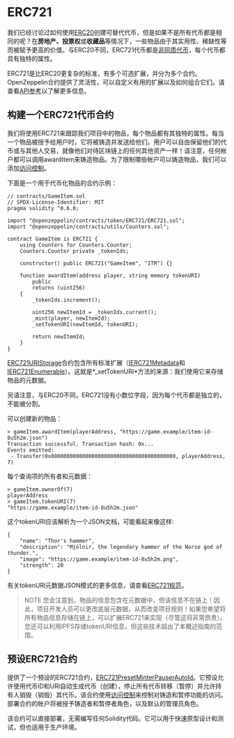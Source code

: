 # ERC721
我们已经讨论过如何使用[ERC20](./ERC20/ERC20.md)创建可替代代币，但是如果不是所有代币都是相同的呢？在**房地产、投票权**或**收藏品**等情况下，一些物品由于其实用性、稀缺性等而被赋予更高的价值。与ERC20不同，ERC721代币都是[非同质代币](./Tokens.md#不同类型的代币)，每个代币都具有独特的属性。

ERC721是比ERC20更复杂的标准，有多个可选扩展，并分为多个合约。OpenZeppelin合约提供了灵活性，可以自定义有用的扩展以及如何组合它们。请查看[API参考](../API/ERC721.md)以了解更多信息。

## 构建一个ERC721代币合约
我们将使用ERC721来跟踪我们项目中的物品，每个物品都有其独特的属性。每当一个物品被授予给用户时，它将被铸造并发送给他们。用户可以自由保留他们的代币或与其他人交易，就像他们对待区块链上的任何其他资产一样！请注意，任何帐户都可以调用awardItem来铸造物品。为了限制哪些帐户可以铸造物品，我们可以添加[访问控制](../Access-Control.md)。

下面是一个用于代币化物品的合约示例：
```
// contracts/GameItem.sol
// SPDX-License-Identifier: MIT
pragma solidity ^0.6.0;

import "@openzeppelin/contracts/token/ERC721/ERC721.sol";
import "@openzeppelin/contracts/utils/Counters.sol";

contract GameItem is ERC721 {
    using Counters for Counters.Counter;
    Counters.Counter private _tokenIds;

    constructor() public ERC721("GameItem", "ITM") {}

    function awardItem(address player, string memory tokenURI)
        public
        returns (uint256)
    {
        _tokenIds.increment();

        uint256 newItemId = _tokenIds.current();
        _mint(player, newItemId);
        _setTokenURI(newItemId, tokenURI);

        return newItemId;
    }
}
```

[ERC721URIStorage](../API/ERC721.md#erc721uristorage)合约包含所有标准扩展（[IERC721Metadata](../API/ERC721.md#ierc721metadata)和[IERC721Enumerable](../API/ERC721.md#ierc721enumerable)）。这就是*_setTokenURI*方法的来源：我们使用它来存储物品的元数据。

另请注意，与ERC20不同，ERC721没有小数位字段，因为每个代币都是独立的，不能被分割。

可以创建新的物品：
```
> gameItem.awardItem(playerAddress, "https://game.example/item-id-8u5h2m.json")
Transaction successful. Transaction hash: 0x...
Events emitted:
 - Transfer(0x0000000000000000000000000000000000000000, playerAddress, 7)
```

每个查询项的所有者和元数据：

```
> gameItem.ownerOf(7)
playerAddress
> gameItem.tokenURI(7)
"https://game.example/item-id-8u5h2m.json"
```

这个tokenURI应该解析为一个JSON文档，可能看起来像这样:
```
{
    "name": "Thor's hammer",
    "description": "Mjölnir, the legendary hammer of the Norse god of thunder.",
    "image": "https://game.example/item-id-8u5h2m.png",
    "strength": 20
}
```

有关tokenURI元数据JSON模式的更多信息，请查看[ERC721规范](https://eips.ethereum.org/EIPS/eip-721)。

> NOTE
您会注意到，物品的信息包含在元数据中，但该信息不在链上！因此，项目开发人员可以更改底层元数据，从而改变项目规则！如果您希望将所有物品信息存储在链上，可以扩展ERC721来实现（尽管这将非常昂贵）。您还可以利用IPFS存储tokenURI信息，但这些技术超出了本概述指南的范围。

## 预设ERC721合约
提供了一个预设的ERC721合约，[ERC721PresetMinterPauserAutoId](https://docs.openzeppelin.com/contracts/3.x/api/presets#ERC721PresetMinterPauserAutoId)。它预设允许使用代币ID和URI自动生成代币（创建），停止所有代币转移（暂停）并允许持有人销毁（销毁）其代币。该合约使用[访问控制](../Access-Control.md)来控制对铸造和暂停功能的访问。部署合约的帐户将被授予铸造者和暂停者角色，以及默认的管理员角色。

该合约可以直接部署，无需编写任何Solidity代码。它可以用于快速原型设计和测试，但也适用于生产环境。

